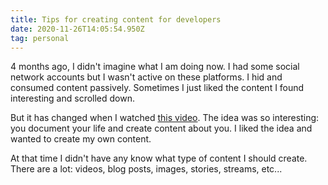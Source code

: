 ```yaml
---
title: Tips for creating content for developers
date: 2020-11-26T14:05:54.950Z
tag: personal
---
```

4 months ago, I didn't imagine what I am doing now. I had some social network accounts but I wasn't active on these platforms. I hid and consumed content passively. Sometimes I just liked the content I found interesting and scrolled down.

But it has changed when I watched [this video](https://www.youtube.com/watch?v=RVKofRN1dyI). The idea was so interesting: you document your life and create content about you. I liked the idea and wanted to create my own content.

At that time I didn't have any know what type of content I should create. There are a lot: videos, blog posts, images, stories, streams, etc...